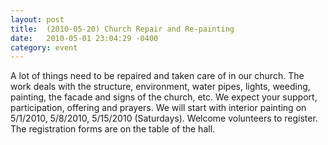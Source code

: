 ```yaml
---
layout: post
title:  (2010-05-20) Church Repair and Re-painting
date:   2010-05-01 23:04:29 -0400
category: event
---
```


A lot of things need to be repaired and taken care of in our church. 
The work deals with the structure, environment, water pipes, 
lights, weeding, painting, the facade and signs of the church, etc. 
We expect your support, participation, offering and prayers. 
We will start with interior painting on 5/1/2010, 5/8/2010, 5/15/2010 (Saturdays). 
Welcome volunteers to register. 
The registration forms are on the table of the hall.